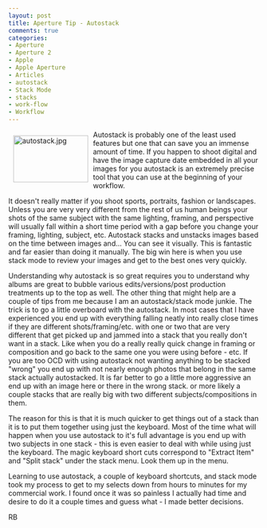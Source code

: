 ```yaml
---
layout: post
title: Aperture Tip - Autostack
comments: true
categories:
- Aperture
- Aperture 2
- Apple
- Apple Aperture
- Articles
- autostack
- Stack Mode
- stacks
- work-flow
- Workflow
---
```

<a rel="lightbox" href="/wp-content/uploads/2009/12/autostack.jpg"><img title="autostack.jpg" src="/wp-content/uploads/2009/12/.thumbs/.autostack.jpg" border="0" alt="autostack.jpg" hspace="10" vspace="10" width="150" height="94" align="left" /></a>Autostack is probably one of the least used features but one that can save you an immense amount of time. If you happen to shoot digital and have the image capture date embedded in all your images for you autostack is an extremely precise tool that you can use at the beginning of your workflow.

It doesn't really matter if you shoot sports, portraits, fashion or landscapes. Unless you are very very different from the rest of us human beings your shots of the same subject with the same lighting, framing, and perspective will usually fall within a short time period with a gap before you change your framing, lighting, subject, etc. Autostack stacks and unstacks images based on the time between images and... You can see it visually. This is fantastic and far easier than doing it manually. The big win here is when you use stack mode to review your images and get to the best ones very quickly.

Understanding why autostack is so great requires you to understand why albums are great to bubble various edits/versions/post production treatments up to the top as well. The other thing that might help are a couple of tips from me because I am an autostack/stack mode junkie. The trick is to go a little overboard with the autostack. In most cases that I have experienced you end up with everything falling neatly into really close times if they are different shots/framing/etc. with one or two that are very different that get picked up and jammed into a stack that you really don't want in a stack. Like when you do a really really quick change in framing or composition and go back to the same one you were using before - etc. If you are too OCD with using autostack not wanting anything to be stacked "wrong" you end up with not nearly enough photos that belong in the same stack actually autostacked. It is far better to go a little more aggressive an end up with an image here or there in the wrong stack. or more likely a couple stacks that are really big with two different subjects/compositions in them.

The reason for this is that it is much quicker to get things out of a stack than it is to put them together using just the keyboard. Most of the time what will happen when you use autostack to it's full advantage is you end up with two subjects in one stack - this is even easier to deal with while using just the keyboard. The magic keyboard short cuts correspond to "Extract Item" and "Split stack" under the stack menu. Look them up in the menu.

Learning to use autostack, a couple of keyboard shortcuts, and stack mode took my process to get to my selects down from hours to minutes for my commercial work. I found once it was so painless I actually had time and desire to do it a couple times and guess what - I made better decisions.

RB